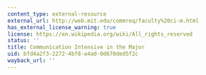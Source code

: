```yaml
---
content_type: external-resource
external_url: http://web.mit.edu/commreq/faculty%20ci-m.html
has_external_license_warning: true
license: https://en.wikipedia.org/wiki/All_rights_reserved
status: ''
title: Communication Intensive in the Major
uid: bfd4a2f3-2272-4bf8-a4ad-0d670ded5f2c
wayback_url: ''
---
```

